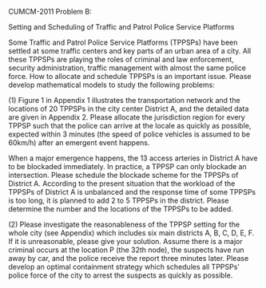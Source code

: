 CUMCM-2011 Problem B:

Setting and Scheduling of Traffic and Patrol Police Service Platforms

Some Traffic and Patrol Police Service Platforms (TPPSPs) have been settled at some traffic centers and key parts of an urban area of a city. All these TPPSPs are playing the roles of criminal and law enforcement, security administration, traffic management with almost the same police force. How to allocate and schedule TPPSPs is an important issue. 
Please develop mathematical models to study the following problems: 

(1) Figure 1 in Appendix 1 illustrates the transportation network and the locations of 20 TPPSPs in the city center District A, and the detailed data are given in Appendix 2. Please allocate the jurisdiction region for every TPPSP such that the police can arrive at the locale as quickly as possible, expected within 3 minutes (the speed of police vehicles is assumed to be 60km/h) after an emergent event happens.

When a major emergence happens, the 13 access arteries in District A have to be blockaded immediately. In practice, a TPPSP can only blockade an intersection. Please schedule the blockade scheme for the TPPSPs of District A.
According to the present situation that the workload of the TPPSPs of District A is unbalanced and the response time of some TPPSPs is too long, it is planned to add 2 to 5 TPPSPs in the district. Please determine the number and the locations of the TPPSPs to be added.

(2) Please investigate the reasonableness of the TPPSP setting for the whole city (see Appendix) which includes six main districts A, B, C, D, E, F. If it is unreasonable, please give your solution.
Assume there is a major criminal occurs at the location P (the 32th node), the suspects have run away by car, and the police receive the report three minutes later. Please develop an optimal containment strategy which schedules all TPPSPs’ police force of the city to arrest the suspects as quickly as possible.
